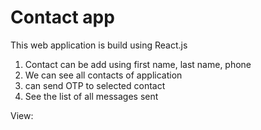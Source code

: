 # Contact app

This web application is build using React.js

1. Contact can be add using first name, last name, phone
2. We can see all contacts of application
3. can send OTP to selected contact
4. See the list of all messages sent

View:
